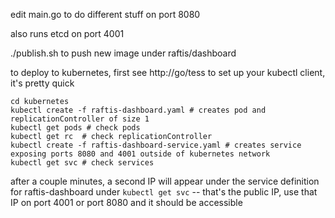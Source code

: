 edit main.go to do different stuff on port 8080

also runs etcd on port 4001

./publish.sh to push new image under raftis/dashboard

to deploy to kubernetes, first see http://go/tess to set up your kubectl client, it's pretty quick

```
cd kubernetes
kubectl create -f raftis-dashboard.yaml # creates pod and replicationController of size 1
kubectl get pods # check pods
kubectl get rc  # check replicationController
kubectl create -f raftis-dashboard-service.yaml # creates service exposing ports 8080 and 4001 outside of kubernetes network
kubectl get svc # check services
```

after a couple minutes, a second IP will appear under the service definition for raftis-dashboard under `kubectl get svc` -- that's the public IP, use that IP on port 4001 or port 8080 and it should be accessible 
